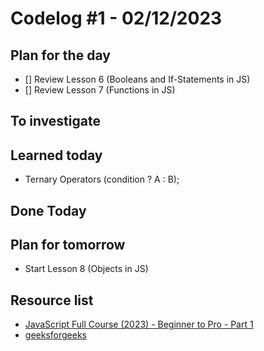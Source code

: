 # Codelog #1 - 02/12/2023


## Plan for the day
- [] Review Lesson 6 (Booleans and If-Statements in JS)
- [] Review Lesson 7 (Functions in JS)


## To investigate


## Learned today
- Ternary Operators (condition ? A : B);


## Done Today


## Plan for tomorrow
- Start Lesson 8 (Objects in JS)


## Resource list
- [JavaScript Full Course (2023) - Beginner to Pro - Part 1](https://www.youtube.com/watch?v=SBmSRK3feww&list=PLghkhsW32AScslc5-k7f9A7cOFJI6gZbv&index=9)
- [geeksforgeeks](https://www.geeksforgeeks.org/javascript-ternary-operator/)
